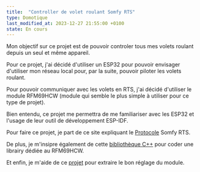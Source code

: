 ```yaml
---
title:  "Controller de volet roulant Somfy RTS"
type: Domotique
last_modified_at: 2023-12-27 21:55:00 +0100
state: En cours
---
```


Mon objectif sur ce projet est de pouvoir controler tous mes volets roulant depuis
un seul et même appareil.

<!--more-->

Pour ce projet, j'ai décidé d'utiliser un ESP32 pour pouvoir envisager d'utiliser
mon réseau local pour, par la suite, pouvoir piloter les volets roulant.

Pour pouvoir communiquer avec les volets en RTS, j'ai décidé d'utiliser le module
RFM69HCW (module qui semble le plus simple à utiliser pour ce type de projet).

Bien entendu, ce projet me permettra de me familiariser avec les ESP32 et l'usage
de leur outil de développement ESP-IDF.

Pour faire ce projet, je part de ce site expliquant le [Protocole](https://pushstack.wordpress.com/somfy-rts-protocol/) Somfy RTS.

De plus, je m'insipre également de cette [bibliothèque C++](http://www.airspayce.com/mikem/arduino/RadioHead/index.html) pour coder une librairy dédiée au RFM69HCW.

Et enfin, je m'aide de ce [projet](https://github.com/etimou/SomfyRTS/tree/master) pour extraire le bon réglage du module.
